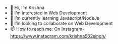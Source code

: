 - 👋 Hi, I’m Krishna
- 👀 I’m interested in Web Development
- 🌱 I’m currently learning Javascript/NodeJs
- 💞️ I’m looking to collaborate on Web Development
- 📫 How to reach me: On Instagram- https://www.instagram.com/krishna562singh/

<!---
krishna040902/krishna040902 is a ✨ special ✨ repository because its `README.md` (this file) appears on your GitHub profile.
You can click the Preview link to take a look at your changes.
--->
